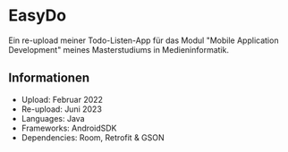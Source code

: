 # EasyDo

Ein re-upload meiner Todo-Listen-App für das Modul "Mobile Application Development" meines Masterstudiums in Medieninformatik.

## Informationen
- Upload: Februar 2022
- Re-upload: Juni 2023
- Languages: Java
- Frameworks: AndroidSDK
- Dependencies: Room, Retrofit & GSON
